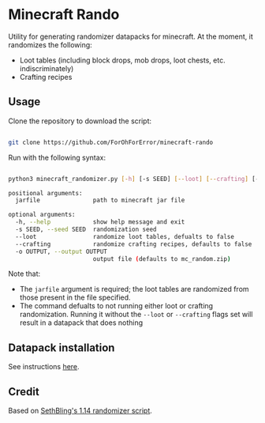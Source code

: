 # Minecraft Rando

Utility for generating randomizer datapacks for minecraft. At the moment, it randomizes the following:

* Loot tables (including block drops, mob drops, loot chests, etc. indiscriminately)
* Crafting recipes

## Usage

Clone the repository to download the script:

```bash

git clone https://github.com/ForOhForError/minecraft-rando

```

Run with the following syntax:

```bash

python3 minecraft_randomizer.py [-h] [-s SEED] [--loot] [--crafting] [-o OUTPUT] jarfile

positional arguments:
  jarfile               path to minecraft jar file

optional arguments:
  -h, --help            show help message and exit
  -s SEED, --seed SEED  randomization seed
  --loot                randomize loot tables, defualts to false
  --crafting            randomize crafting recipes, defaults to false
  -o OUTPUT, --output OUTPUT
                        output file (defaults to mc_random.zip)

```

Note that:

* The ```jarfile``` argument is required; the loot tables are randomized from those present in the file specified.
* The command defualts to not running either loot or crafting randomization. Running it without the ```--loot``` or ```--crafting``` flags set will result in a datapack that does nothing

## Datapack installation

See instructions [here](https://minecraft.fandom.com/wiki/Tutorials/Installing_a_data_pack).

## Credit

Based on [SethBling's 1.14 randomizer script](https://www.youtube.com/watch?v=3JEXAZOrykQ).
